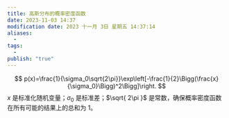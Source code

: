 ```yaml
---
title: 高斯分布的概率密度函数
date: 2023-11-03 14:37
modification date: 2023 十一月 3日 星期五 14:37:14
aliases:
  - 
tags:
  - 
publish: "true"
---
```


$$
p(x)=\frac{1}{\sigma_0\sqrt{2\pi}}\exp\left[-\frac{1}{2}\Bigg(\frac{x}{\sigma_0}\Bigg)^2\Bigg]\right. 
$$
$x$ 是标准化随机变量；$\sigma_{0}$ 是标准差；$\sqrt{ 2\pi }$ 是常数，确保概率密度函数在所有可能的结果上的总和为 1。
